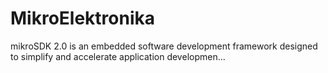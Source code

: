 # MikroElektronika
mikroSDK 2.0 is an embedded software development framework designed to simplify and accelerate application developmen…
